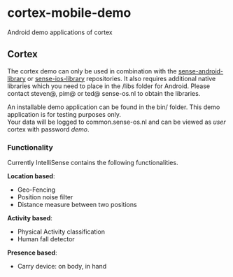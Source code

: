 cortex-mobile-demo
==================

Android demo applications of cortex

## Cortex
 
The cortex demo can only be used in combination with the [sense-android-library](https://github.com/senseobservationsystems/sense-android-library) or [sense-ios-library](https://github.com/senseobservationsystems/sense-ios-library) repositories.
It also requires additional native libraries which you need to place in the /libs folder for Android.
Please contact steven@, pim@ or ted@ sense-os.nl to obtain the libraries.

An installable demo application can be found in the bin/ folder. This demo application is for testing purposes only.  
Your data will be logged to common.sense-os.nl and can be viewed as _user_ cortex with password _demo_.

### Functionality

Currently IntelliSense contains the following functionalities.

__Location based__:
* Geo-Fencing
* Position noise filter
* Distance measure between two positions

__Activity based__:
* Physical Activity classification
* Human fall detector

__Presence based__:
* Carry device: on body, in hand
